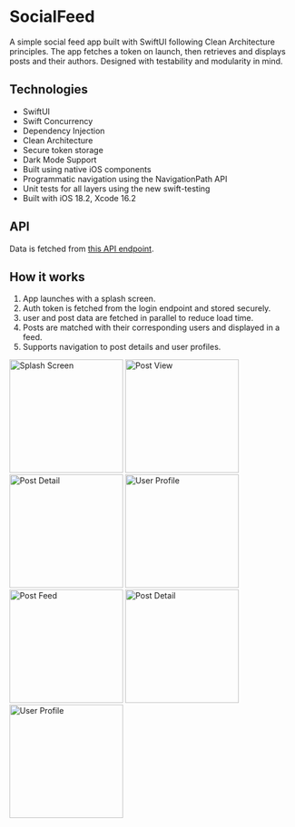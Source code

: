 # SocialFeed

A simple social feed app built with SwiftUI following Clean Architecture principles.
The app fetches a token on launch, then retrieves and displays posts and their authors.
Designed with testability and modularity in mind.

## Technologies

- SwiftUI
- Swift Concurrency
- Dependency Injection
- Clean Architecture
- Secure token storage
- Dark Mode Support
- Built using native iOS components 
- Programmatic navigation using the NavigationPath API
- Unit tests for all layers using the new swift-testing
- Built with iOS 18.2, Xcode 16.2

## API

Data is fetched from [this API endpoint](https://engineering.league.dev/challenge/api/).

## How it works

1. App launches with a splash screen.
2. Auth token is fetched from the login endpoint and stored securely.
3. user and post data are fetched in parallel to reduce load time.
4. Posts are matched with their corresponding users and displayed in a feed.
5. Supports navigation to post details and user profiles.

<img src="https://github.com/user-attachments/assets/981e5cf0-7798-48f0-8a82-66d439df6ccb" alt="Splash Screen" width="200">
<img src="https://github.com/user-attachments/assets/08e9b937-c0c2-4686-9039-f7ca4064829a" alt="Post View" width="200">
<img src="https://github.com/user-attachments/assets/87c5f8c1-3419-43d1-a8b2-826db9d39bfe" alt="Post Detail" width="200">
<img src="https://github.com/user-attachments/assets/5e455ab8-ed9f-40ec-90eb-09065dab80e4" alt="User Profile" width="200">
<img src="https://github.com/user-attachments/assets/39071d6f-4333-4b5b-950c-cbdb90470ed0" alt="Post Feed" width="200">
<img src="https://github.com/user-attachments/assets/d022069b-c0f2-47d3-afb1-1363652172f0" alt="Post Detail" width="200">
<img src="https://github.com/user-attachments/assets/bfde4210-adee-42c3-9c08-346d6b411af2" alt="User Profile" width="200">



